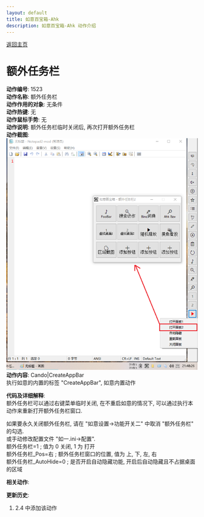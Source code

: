 ```yaml
---
layout: default
title: 如意百宝箱-Ahk
description: 如意百宝箱-Ahk 动作介绍
---
```

<link rel="stylesheet" href="../Actions/css/atom-one-light.min.css">
<script src="../Actions/js/highlight.min.js"></script>
<script>hljs.highlightAll();</script>

[返回主页](../index.md)

# [](#header-2) 额外任务栏

**动作编号**: 1523  
**动作名称**: 额外任务栏  
**动作作用的对象**: 无条件  
**动作热键**: 无  
**动作鼠标手势**: 无  
**动作说明**: 额外任务栏临时关闭后, 再次打开额外任务栏  
**动作截图**:  
  ![额外任务栏](img1/1523.png)  
**动作内容**: Cando|CreateAppBar  
执行如意的内置的标签 "CreateAppBar", 如意内置动作  

**代码及详细解释**:  
额外任务栏可以通过右键菜单临时关闭, 在不重启如意的情况下, 可以通过执行本动作来重新打开额外任务栏窗口.  

如果要永久关闭额外任务栏, 请在 "如意设置→功能开关二" 中取消 "额外任务栏" 的勾选.  
或手动修改配置文件 "如一.ini→配置".  
额外任务栏=1            ; 值为 0 关闭, 1 为 打开  
额外任务栏_Pos=右       ; 额外任务栏窗口的位置, 值为 上, 下, 左, 右  
额外任务栏_AutoHide=0   ; 是否开启自动隐藏功能, 开启后自动隐藏且不占据桌面的区域   

**相关动作**:  

**更新历史**:  
1. 2.4 中添加该动作